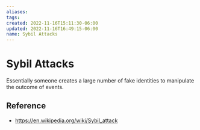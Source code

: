 ```yaml
---
aliases: 
tags: 
created: 2022-11-16T15:11:30-06:00
updated: 2022-11-16T16:49:15-06:00
name: Sybil Attacks
---
```

# Sybil Attacks
Essentially someone creates a large number of fake identities to manipulate the outcome of events.

## Reference
- https://en.wikipedia.org/wiki/Sybil_attack
